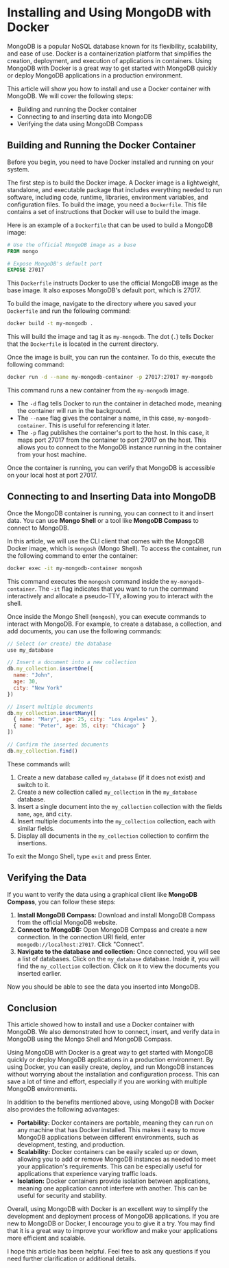 # Installing and Using MongoDB with Docker

MongoDB is a popular NoSQL database known for its flexibility, scalability, and ease of use. Docker is a containerization platform that simplifies the creation, deployment, and execution of applications in containers. Using MongoDB with Docker is a great way to get started with MongoDB quickly or deploy MongoDB applications in a production environment.

This article will show you how to install and use a Docker container with MongoDB. We will cover the following steps:

- Building and running the Docker container
- Connecting to and inserting data into MongoDB
- Verifying the data using MongoDB Compass

## Building and Running the Docker Container

Before you begin, you need to have Docker installed and running on your system.

The first step is to build the Docker image. A Docker image is a lightweight, standalone, and executable package that includes everything needed to run software, including code, runtime, libraries, environment variables, and configuration files. To build the image, you need a `Dockerfile`. This file contains a set of instructions that Docker will use to build the image.

Here is an example of a `Dockerfile` that can be used to build a MongoDB image:

```Dockerfile
# Use the official MongoDB image as a base
FROM mongo

# Expose MongoDB's default port
EXPOSE 27017
```

This `Dockerfile` instructs Docker to use the official MongoDB image as the base image. It also exposes MongoDB's default port, which is 27017.

To build the image, navigate to the directory where you saved your `Dockerfile` and run the following command:

```bash
docker build -t my-mongodb .
```

This will build the image and tag it as `my-mongodb`. The dot (`.`) tells Docker that the `Dockerfile` is located in the current directory.

Once the image is built, you can run the container. To do this, execute the following command:

```bash
docker run -d --name my-mongodb-container -p 27017:27017 my-mongodb
```

This command runs a new container from the `my-mongodb` image.

- The `-d` flag tells Docker to run the container in detached mode, meaning the container will run in the background.
- The `--name` flag gives the container a name, in this case, `my-mongodb-container`. This is useful for referencing it later.
- The `-p` flag publishes the container's port to the host. In this case, it maps port 27017 from the container to port 27017 on the host. This allows you to connect to the MongoDB instance running in the container from your host machine.

Once the container is running, you can verify that MongoDB is accessible on your local host at port 27017.

## Connecting to and Inserting Data into MongoDB

Once the MongoDB container is running, you can connect to it and insert data. You can use **Mongo Shell** or a tool like **MongoDB Compass** to connect to MongoDB.

In this article, we will use the CLI client that comes with the MongoDB Docker image, which is `mongosh` (Mongo Shell). To access the container, run the following command to enter the container:

```bash
docker exec -it my-mongodb-container mongosh
```

This command executes the `mongosh` command inside the `my-mongodb-container`. The `-it` flag indicates that you want to run the command interactively and allocate a pseudo-TTY, allowing you to interact with the shell.

Once inside the Mongo Shell (`mongosh`), you can execute commands to interact with MongoDB. For example, to create a database, a collection, and add documents, you can use the following commands:

```javascript
// Select (or create) the database
use my_database

// Insert a document into a new collection
db.my_collection.insertOne({
  name: "John",
  age: 30,
  city: "New York"
})

// Insert multiple documents
db.my_collection.insertMany([
  { name: "Mary", age: 25, city: "Los Angeles" },
  { name: "Peter", age: 35, city: "Chicago" }
])

// Confirm the inserted documents
db.my_collection.find()
```

These commands will:

1. Create a new database called `my_database` (if it does not exist) and switch to it.
2. Create a new collection called `my_collection` in the `my_database` database.
3. Insert a single document into the `my_collection` collection with the fields `name`, `age`, and `city`.
4. Insert multiple documents into the `my_collection` collection, each with similar fields.
5. Display all documents in the `my_collection` collection to confirm the insertions.

To exit the Mongo Shell, type `exit` and press Enter.

## Verifying the Data

If you want to verify the data using a graphical client like **MongoDB Compass**, you can follow these steps:

1. **Install MongoDB Compass:** Download and install MongoDB Compass from the official MongoDB website.
2. **Connect to MongoDB:** Open MongoDB Compass and create a new connection. In the connection URI field, enter `mongodb://localhost:27017`. Click "Connect".
3. **Navigate to the database and collection:** Once connected, you will see a list of databases. Click on the `my_database` database. Inside it, you will find the `my_collection` collection. Click on it to view the documents you inserted earlier.

Now you should be able to see the data you inserted into MongoDB.

## Conclusion

This article showed how to install and use a Docker container with MongoDB. We also demonstrated how to connect, insert, and verify data in MongoDB using the Mongo Shell and MongoDB Compass.

Using MongoDB with Docker is a great way to get started with MongoDB quickly or deploy MongoDB applications in a production environment. By using Docker, you can easily create, deploy, and run MongoDB instances without worrying about the installation and configuration process. This can save a lot of time and effort, especially if you are working with multiple MongoDB environments.

In addition to the benefits mentioned above, using MongoDB with Docker also provides the following advantages:

- **Portability:** Docker containers are portable, meaning they can run on any machine that has Docker installed. This makes it easy to move MongoDB applications between different environments, such as development, testing, and production.
- **Scalability:** Docker containers can be easily scaled up or down, allowing you to add or remove MongoDB instances as needed to meet your application's requirements. This can be especially useful for applications that experience varying traffic loads.
- **Isolation:** Docker containers provide isolation between applications, meaning one application cannot interfere with another. This can be useful for security and stability.

Overall, using MongoDB with Docker is an excellent way to simplify the development and deployment process of MongoDB applications. If you are new to MongoDB or Docker, I encourage you to give it a try. You may find that it is a great way to improve your workflow and make your applications more efficient and scalable.

I hope this article has been helpful. Feel free to ask any questions if you need further clarification or additional details.

